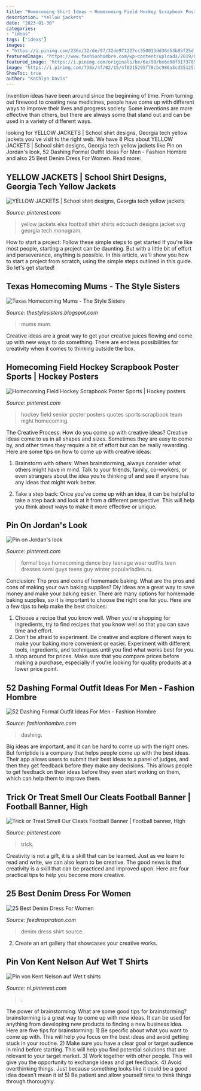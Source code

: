 ```yaml
---
title: "Homecoming Shirt Ideas ~ Homecoming Field Hockey Scrapbook Poster Sports"
description: "Yellow jackets"
date: "2023-01-30"
categories:
- "ideas"
tags: ["ideas"]
images:
- "https://i.pinimg.com/236x/32/de/97/32de971227cc350013dd36d53b85f25d.jpg"
featuredImage: "https://www.fashionhombre.com/wp-content/uploads/2019/08/Dashing-Formal-Outfit-Ideas-For-Men-4-2.jpg"
featured_image: "https://i.pinimg.com/originals/be/6e/98/be6e98f9173709b0d96fdec0f0c22730.jpg"
image: "https://i.pinimg.com/736x/4f/02/15/4f0215295f78cbc986a3cd55125aa74e--homecoming-outfits-homecoming-dance.jpg"
ShowToc: true
author: "Kathlyn Davis"
---
```



Invention ideas have been around since the beginning of time. From turning out firewood to creating new medicines, people have come up with different ways to improve their lives and progress society. Some inventions are more effective than others, but there are always some that stand out and can be used in a variety of different ways.

	

		
looking for YELLOW JACKETS | School shirt designs, Georgia tech yellow jackets you've visit to the right web. We have 8 Pics about YELLOW JACKETS | School shirt designs, Georgia tech yellow jackets like Pin on Jordan&#039;s look, 52 Dashing Formal Outfit Ideas For Men - Fashion Hombre and also 25 Best Denim Dress For Women. Read more:
		
    
## YELLOW JACKETS | School Shirt Designs, Georgia Tech Yellow Jackets

<img loading=lazy src="https://i.pinimg.com/736x/90/0c/ce/900cce7a6079490d2c8078b53669d40e--yellow-jackets-elsa.jpg" onerror="this.onerror=null;this.src='https://tse1.mm.bing.net/th?id=OIP.70vZtOMovlCOVC8DUFQWogHaJL&amp;pid=15.1';" alt="YELLOW JACKETS | School shirt designs, Georgia tech yellow jackets">

_Source: pinterest.com_

>yellow jackets elsa football shirt shirts edcouch designs jacket svg georgia tech monogram. 

	

How to start a project: Follow these simple steps to get started
If you're like most people, starting a project can be daunting. But with a little bit of effort and perseverance, anything is possible. In this article, we'll show you how to start a project from scratch, using the simple steps outlined in this guide. So let's get started!

    
## Texas Homecoming Mums - The Style Sisters

<img loading=lazy src="http://1.bp.blogspot.com/_88HN_PB8iHk/SPwImK1efUI/AAAAAAAABeU/3NkwjewdqgU/s400/2008+10+09+042.JPG" onerror="this.onerror=null;this.src='https://tse4.mm.bing.net/th?id=OIP.ELwxkEe4UaMfTC51-Wz9PwAAAA&amp;pid=15.1';" alt="Texas Homecoming Mums - The Style Sisters">

_Source: thestylesisters.blogspot.com_

>mums mum. 

	

Creative ideas are a great way to get your creative juices flowing and come up with new ways to do something. There are endless possibilities for creativity when it comes to thinking outside the box.

    
## Homecoming Field Hockey Scrapbook Poster Sports | Hockey Posters

<img loading=lazy src="https://i.pinimg.com/originals/be/6e/98/be6e98f9173709b0d96fdec0f0c22730.jpg" onerror="this.onerror=null;this.src='https://tse2.mm.bing.net/th?id=OIP.FBpbwYEa359MM8i3x1rmHQHaJ4&amp;pid=15.1';" alt="Homecoming Field Hockey Scrapbook Poster Sports | Hockey posters">

_Source: pinterest.com_

>hockey field senior poster posters quotes sports scrapbook team night homecoming. 

	

The Creative Process: How do you come up with creative ideas?
Creative ideas come to us in all shapes and sizes. Sometimes they are easy to come by, and other times they require a bit of effort but can be really rewarding. Here are some tips on how to come up with creative ideas:
1. Brainstorm with others: When brainstorming, always consider what others might have in mind. Talk to your friends, family, co-workers, or even strangers about the idea you’re thinking of and see if anyone has any ideas that might work better.

2. Take a step back: Once you’ve come up with an idea, it can be helpful to take a step back and look at it from a different perspective. This will help you think about ways to make it more effective or unique.


    
## Pin On Jordan&#039;s Look

<img loading=lazy src="https://i.pinimg.com/736x/4f/02/15/4f0215295f78cbc986a3cd55125aa74e--homecoming-outfits-homecoming-dance.jpg" onerror="this.onerror=null;this.src='https://tse3.mm.bing.net/th?id=OIP.6RAiMqCuKx-9iCpujS7h4QHaQ0&amp;pid=15.1';" alt="Pin on Jordan&#039;s look">

_Source: pinterest.com_

>formal boys homecoming dance boy teenage wear outfits teen dresses semi guys teens guy winter popularladies ru. 

	

Conclusion: The pros and cons of homemade baking.
What are the pros and cons of making your own baking supplies? Diy ideas are a great way to save money and make your baking easier. There are many options for homemade baking supplies, so it is important to choose the right one for you. Here are a few tips to help make the best choices: 
1. Choose a recipe that you know well. When you're shopping for ingredients, try to find recipes that you know well so that you can save time and effort. 
2. Don't be afraid to experiment. Be creative and explore different ways to make your baking more convenient or easier. Experiment with different tools, ingredients, and techniques until you find what works best for you. 
3. shop around for prices. Make sure that you compare prices before making a purchase, especially if you're looking for quality products at a lower price point.

    
## 52 Dashing Formal Outfit Ideas For Men - Fashion Hombre

<img loading=lazy src="https://www.fashionhombre.com/wp-content/uploads/2019/08/Dashing-Formal-Outfit-Ideas-For-Men-4-2.jpg" onerror="this.onerror=null;this.src='https://tse1.mm.bing.net/th?id=OIP.b61_eEUSWV0M6vxm2l2XBAHaNK&amp;pid=15.1';" alt="52 Dashing Formal Outfit Ideas For Men - Fashion Hombre">

_Source: fashionhombre.com_

>dashing. 

	

Big ideas are important, and it can be hard to come up with the right ones. But forriptide is a company that helps people come up with the best ideas. Their app allows users to submit their best ideas to a panel of judges, and then they get feedback before they make any decisions. This allows people to get feedback on their ideas before they even start working on them, which can help them to improve them.

    
## Trick Or Treat Smell Our Cleats Football Banner | Football Banner, High

<img loading=lazy src="https://i.pinimg.com/originals/f9/60/1f/f9601fb21433db9c38dfafe9d10faafa.jpg" onerror="this.onerror=null;this.src='https://tse3.mm.bing.net/th?id=OIP.Mh-cA1b7LoaqDl4tJV7eQQHaFj&amp;pid=15.1';" alt="Trick or Treat Smell Our Cleats Football Banner | Football banner, High">

_Source: pinterest.com_

>trick. 

	

Creativity is not a gift, it is a skill that can be learned. Just as we learn to read and write, we can also learn to be creative. The good news is that creativity is a skill that can be practiced and improved upon. Here are four practical tips to help you become more creative.

    
## 25 Best Denim Dress For Women

<img loading=lazy src="http://feedinspiration.com/wp-content/uploads/2015/07/Denim-Shirt-dress.jpg" onerror="this.onerror=null;this.src='https://tse4.mm.bing.net/th?id=OIP.WU2UhZVXmsqXS7dXQGLEFgHaJ4&amp;pid=15.1';" alt="25 Best Denim Dress For Women">

_Source: feedinspiration.com_

>denim dress shirt source. 

	

2. Create an art gallery that showcases your creative works.

    
## Pin Von Kent Nelson Auf Wet T Shirts

<img loading=lazy src="https://i.pinimg.com/236x/32/de/97/32de971227cc350013dd36d53b85f25d.jpg" onerror="this.onerror=null;this.src='https://tse1.mm.bing.net/th?id=OIP.bArqIdpyMoRHn7qMSxWr4AAAAA&amp;pid=15.1';" alt="Pin von Kent Nelson auf Wet t shirts">

_Source: nl.pinterest.com_

>. 

	

The power of brainstorming: What are some good tips for brainstorming?
brainstorming is a great way to come up with new ideas. It can be used for anything from developing new products to finding a new business idea. Here are five tips for brainstorming: 1) Be specific about what you want to come up with. This will help you focus on the best ideas and avoid getting stuck in your routine. 2) Make sure you have a clear goal or target audience in mind before starting. This will help you find potential solutions that are relevant to your target market. 3) Work together with other people. This will give you the opportunity to exchange ideas and get feedback. 4) Avoid overthinking things. Just because something looks like it could be a good idea doesn’t mean it is! 5) Be patient and allow yourself time to think things through thoroughly.


